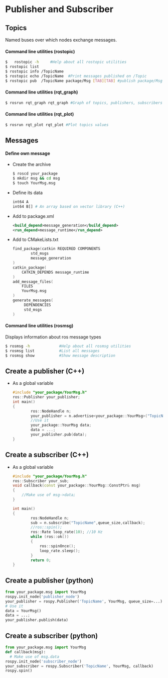 # Publisher and Subscriber

## Topics
Named buses over which nodes exchange messages.
#### Command line utilities (rostopic)
```bash
$	rostopic -h		#Help about all rostopic utilities
$ rostopic list
$ rostopic info /TopicName
$ rostopic echo	/TopicName  #Print messages published on /Topic
$ rostopic pub 	/TopicName package/Msg [TAB][TAB] #publish package/Msg to /TopicName
```
#### Command line utilities (rqt_graph)
```bash
$ rosrun rqt_graph rqt_graph #Graph of topics, publishers, subscribers
```
#### Command line utilities (rqt_plot)
```bash
$ rosrun rqt_plot rqt_plot #Plot topics values
```
## Messages
#### Define own message
-	Create the archive
	```bash
	$ roscd your_package
	$ mkdir msg && cd msg
	$ touch YourMsg.msg
	```
-	Define its data
	```bash
	int64 A
	int64 B[] # An array based on vector library (C++)
	```
-	Add to package.xml
	```xml
	<build_depend>message_generation</build_depend>
 	<run_depend>message_runtime</run_depend>
	```

-	Add to CMakeLists.txt
	```c
	find_package(catkin REQUIRED COMPONENTS
 			std_msgs
 			message_generation
	)
	catkin_package(
		CATKIN_DEPENDS message_runtime
	)
	add_message_files(
		FILES
	    YourMsg.msg
	)
	generate_messages(
		 DEPENDENCIES
		 std_msgs
	)
	```
#### Command line utilities (rosmsg)
Displays information about ros message types
```bash
$ rosmsg -h				#Help about all rosmsg utilities
$ rosmsg list			#List all messages
$ rosmsg show			#Show message description
```

## Create a publisher (C++)

- As a global variable
	```c++
	#include "your_package/YourMsg.h"
	ros::Publisher your_publisher;
	int main()
	{
			ros::NodeHandle n;
			your_publisher = n.advertise<your_package::YourMsg>("TopicName",queue_size);
			//Use it
			your_package::YourMsg data;
			data = ...;
			your_publisher.pub(data);
	}
	```
## Create a subscriber (C++)

- As a global variable
	```c++
	#include "your_package/YourMsg.h"
	ros::Subscriber your_sub;
	void callback(const your_package::YourMsg::ConstPtr& msg)
	{
		//Make use of msg->data;
	}

	int main()
	{
			ros:NodeHandle n;
			sub = n.subscribe("TopicName",queue_size,callback);
			//ros::spin();
			ros::Rate loop_rate(10); //10 Hz
			while (ros::ok())
			{
				ros::spinOnce();
				loop_rate.sleep();
			}
			return 0;
	}
	```

## Create a publisher (python)

```python
from your_package.msg import YourMsg
rospy.init_node('publisher_node')
your_publisher = rospy.Publisher('TopicName', YourMsg, queue_size=...)
# Use it
data = YourMsg()
data = ...;
your_publisher.publish(data)
```
## Create a subscriber (python)

```python
from your_package.msg import YourMsg
def callback(msg):
  # Make use of msg.data
rospy.init_node('subscriber_node')
your_subscriber = rospy.Subscriber('TopicName', YourMsg, callback)
rospy.spin()
```
